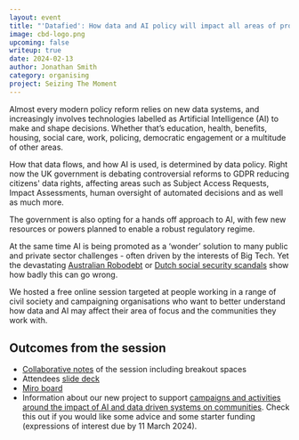 ```yaml
---
layout: event
title: "'Datafied': How data and AI policy will impact all areas of progressive action, and what civil society can do about it"
image: cbd-logo.png
upcoming: false
writeup: true
date: 2024-02-13
author: Jonathan Smith
category: organising
project: Seizing The Moment
---
```


Almost every modern policy reform relies on new data systems, and increasingly involves technologies labelled as Artificial Intelligence (AI) to make and shape decisions. Whether that’s education, health, benefits, housing, social care, work, policing, democratic engagement or a multitude of other areas.

<!--more-->

How that data flows, and how AI is used, is determined by data policy. Right now the UK government is debating controversial reforms to GDPR reducing citizens' data rights, affecting areas such as Subject Access Requests, Impact Assessments, human oversight of automated decisions and as well as much more.

The government is also opting for a hands off approach to AI, with few new resources or powers planned to enable a robust regulatory regime.

At the same time AI is being promoted as a ‘wonder’ solution to many public and private sector challenges - often driven by the interests of Big Tech. Yet the devastating [Australian Robodebt](https://en.wikipedia.org/wiki/Robodebt_scheme) or [Dutch social security scandals](https://en.wikipedia.org/wiki/Dutch_childcare_benefits_scandal) show how badly this can go wrong.

We hosted a free online session targeted at people working in a range of civil society and campaigning organisations who want to better understand how data and AI may affect their area of focus and the communities they work with.

## Outcomes from the session
* [Collaborative notes](https://docs.google.com/document/d/1OKKO9RxSrUW59ZNoAdsJSnMiwIKdB9yRD_w8kApZpzs/edit?usp=drive_link) of the session including breakout spaces
* Attendees [slide deck](https://drive.google.com/file/d/1Y8wLtUMfeI4IVzLm7zg88zxcGSZzbX2E/view?usp=drive_link)
* [Miro board](https://miro.com/app/board/uXjVNxRNkWw=/?moveToWidget=3458764578387776553&cot=14)
* Information about our new project to support [campaigns and activities around the impact of AI and data driven systems on communities](https://connectedbydata.org/projects/2023-catalysing-communities). Check this out if you would like some advice and some starter funding (expressions of interest due by 11 March 2024).